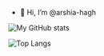 - 👋 Hi, I’m @arshia-hagh

![My GitHub stats](https://github-readme-stats.vercel.app/api?username=arshia-hagh&theme=merko&show_icons=true)

![Top Langs](https://github-readme-stats.vercel.app/api/top-langs/?username=arshia-hagh&layout=compact)                            
